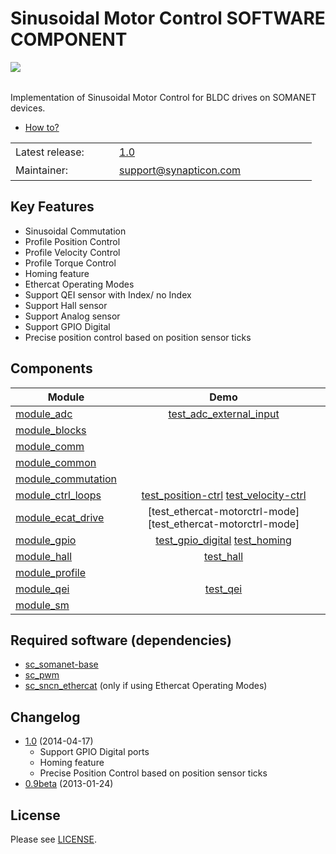Sinusoidal Motor Control SOFTWARE COMPONENT 
===============
<a href="https://github.com/synapticon/sc_sncn_motorctrl_sin/blob/master/SYNAPTICON.md">
<img align="left" src="https://s3-eu-west-1.amazonaws.com/synapticon-resources/images/logos/synapticon_fullname_blackoverwhite_280x48.png"/>
</a>
<br/>
<br/>

Implementation of Sinusoidal Motor Control for BLDC drives on SOMANET devices.

* [How to?](https://github.com/synapticon/sc_sncn_motorctrl/tree/master/howto)

<table>
<tr>
  <td width="150px" height="30px">Latest release: </td>
  <td width="300px"><a href="https://github.com/synapticon/sc_sncn_motorctrl_sin/releases/tag/v1.0">1.0</a></td>
</tr>
<tr>
  <td height="30px">Maintainer:</td>
  <td><a href="mailto:support@synapticon.com">support@synapticon.com</a></td>
</tr>
</table> 

Key Features
---------
   * Sinusoidal Commutation
   * Profile Position Control 
   * Profile Velocity Control
   * Profile Torque Control
   * Homing feature
   * Ethercat Operating Modes
   * Support QEI sensor with Index/ no Index
   * Support Hall sensor
   * Support Analog sensor 
   * Support GPIO Digital
   * Precise position control based on position sensor ticks

Components
---------

| Module        				| Demo          						|
| ------------- 				|:-------------:						|
| [module_adc][module_adc]      		| [test_adc_external_input][test_adc_external_input] 		|
| [module_blocks][module_blocks] 		|       							|
| [module_comm][module_comm]	 		|     								|
| [module_common][module_common]		|     								|
| [module_commutation][module_commutation]	|								|
| [module_ctrl_loops][module_ctrl_loops]	| [test_position-ctrl][test_position-ctrl] [test_velocity-ctrl][test_velocity-ctrl]	|
| [module_ecat_drive][module_ecat_drive]	| [test_ethercat-motorctrl-mode][test_ethercat-motorctrl-mode]	|
| [module_gpio][module_gpio]			| [test_gpio_digital][test_gpio_digital] [test_homing][test_homing] 	|
| [module_hall][module_hall]			| [test_hall][test_hall]					|
| [module_profile][module_profile]		|								|
| [module_qei][module_qei]			| [test_qei][test_qei]						|
| [module_sm][module_sm]			|								|


Required software (dependencies)
---------
  * [sc_somanet-base](https://github.com/synapticon/sc_somanet-base) 
  * [sc_pwm](https://github.com/synapticon/sc_pwm)
  * [sc_sncn_ethercat](https://github.com/synapticon/sc_sncn_ethercat) (only if using Ethercat Operating Modes)

Changelog
---------
  * [1.0](https://github.com/synapticon/sc_sncn_motorctrl_sin/releases/tag/v1.0) (2014-04-17)
	* Support GPIO Digital ports
	* Homing feature
	* Precise Position Control based on position sensor ticks
  * [0.9beta](https://github.com/synapticon/sc_sncn_ctrlproto/releases/tag/v0.9-beta) (2013-01-24)

License
---------

Please see [LICENSE](https://github.com/synapticon/sc_sncn_motorctrl_sin/blob/master/LICENSE.md).


[sc_sncn_ethercat]:https://github.com/synapticon/sc_sncn_ethercat
[sc_pwm]: https://github.com/synapticon/sc_pwm
[sc_somanet-base]: https://github.com/synapticon/sc_somanet-base

[module_adc]: https://github.com/synapticon/sc_sncn_motorctrl_sin/tree/master/module_adc
[module_hall]: https://github.com/synapticon/sc_sncn_motorctrl_sin/tree/master/module_hall
[module_watchdog]: https://github.com/synapticon/sc_sncn_motorctrl_sin/tree/master/module_watchdog
[module_ecat_drive]: https://github.com/synapticon/sc_sncn_motorctrl_sin/tree/master/module_ecat_drive
[module_ctrl_loops]: https://github.com/synapticon/sc_sncn_motorctrl_sin/tree/master/module_ctrl_loops
[module_blocks]: https://github.com/synapticon/sc_sncn_motorctrl_sin/tree/master/module_blocks
[module_qei]: https://github.com/synapticon/sc_sncn_motorctrl_sin/tree/master/module_qei
[module_commutation]: https://github.com/synapticon/sc_sncn_motorctrl_sin/tree/master/module_commutation
[module_gpio]: https://github.com/synapticon/sc_sncn_motorctrl_sin/tree/master/module_gpio
[module_common]: https://github.com/synapticon/sc_sncn_motorctrl_sin/tree/master/module_common
[module_sm]: https://github.com/synapticon/sc_sncn_motorctrl_sin/tree/master/module_sm
[module_homing]: https://github.com/synapticon/sc_sncn_motorctrl_sin/tree/master/module_homing
[module_profile]:https://github.com/synapticon/sc_sncn_motorctrl_sin/tree/master/module_profile
[module_comm]: https://github.com/synapticon/sc_sncn_motorctrl_sin/tree/master/module_comm

[test_adc_external_input]: https://github.com/synapticon/sc_sncn_motorctrl_sin/tree/master/module_ecat_drive
[test_position-ctrl]: https://github.com/synapticon/sc_sncn_motorctrl_sin/tree/master/test_position-ctrl
[test_velocity-ctrl]: https://github.com/synapticon/sc_sncn_motorctrl_sin/tree/master/test_velocity-ctrl
[test_gpio_digital]: https://github.com/synapticon/sc_sncn_motorctrl_sin/tree/master/test_gpio_digital
[test_hall]: https://github.com/synapticon/sc_sncn_motorctrl_sin/tree/master/test_hall
[test_qei]: https://github.com/synapticon/sc_sncn_motorctrl_sin/tree/master/test_qei
[test_homing]: https://github.com/synapticon/sc_sncn_motorctrl_sin/tree/master/test_homing

[module_ethercat]: https://github.com/synapticon/sc_sncn_ethercat/tree/master/module_ethercat

[module_pwm_symmetrical]: https://github.com/synapticon/sc_pwm/tree/master/module_pwm_symmetrical

[module_nodeconfig]: https://github.com/synapticon/sc_somanet-base/tree/master/module_nodeconfig
